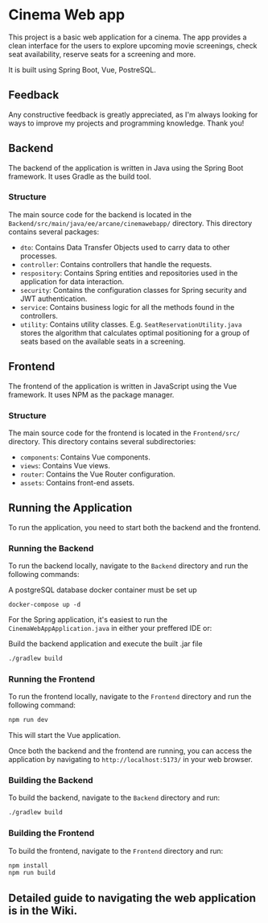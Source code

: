 # Cinema Web app
This project is a basic web application for a cinema. The app provides a clean interface for the users to explore upcoming movie screenings, check seat availability, reserve seats for a screening and more.

It is built using Spring Boot, Vue, PostreSQL.

## Feedback
Any constructive feedback is greatly appreciated, as I'm always looking for ways to improve my projects and programming knowledge. Thank you!

## Backend
The backend of the application is written in Java using the Spring Boot framework. It uses Gradle as the build tool.

### Structure

The main source code for the backend is located in the `Backend/src/main/java/ee/arcane/cinemawebapp/` directory. This directory contains several packages:

- `dto`: Contains Data Transfer Objects used to carry data to other processes.
- `controller`: Contains controllers that handle the requests.
- `respository`: Contains Spring entities and repositories used in the application for data interaction.
- `security`: Contains the configuration classes for Spring security and JWT authentication.
- `service`: Contains business logic for all the methods found in the controllers.
- `utility`: Contains utility classes. E.g. `SeatReservationUtility.java` stores the algorithm that calculates optimal positioning for a group of seats based on the available seats in a screening.

## Frontend

The frontend of the application is written in JavaScript using the Vue framework. It uses NPM as the package manager.

### Structure

The main source code for the frontend is located in the `Frontend/src/` directory. This directory contains several subdirectories:

- `components`: Contains Vue components.
- `views`: Contains Vue views.
- `router`: Contains the Vue Router configuration.
- `assets`: Contains front-end assets.

## Running the Application

To run the application, you need to start both the backend and the frontend.

### Running the Backend

To run the backend locally, navigate to the `Backend` directory and run the following commands:

A postgreSQL database docker container must be set up
```
docker-compose up -d
```

For the Spring application, it's easiest to run the `CinemaWebAppApplication.java` in either your preffered IDE or:

Build the backend application and execute the built .jar file
```bash
./gradlew build
```

### Running the Frontend

To run the frontend locally, navigate to the `Frontend` directory and run the following command:

```bash
npm run dev
```

This will start the Vue application.

Once both the backend and the frontend are running, you can access the application by navigating to `http://localhost:5173/` in your web browser.

### Building the Backend

To build the backend, navigate to the `Backend` directory and run:

```bash
./gradlew build
```

### Building the Frontend

To build the frontend, navigate to the `Frontend` directory and run:

```bash
npm install
npm run build
```

## Detailed guide to navigating the web application is in the Wiki.
